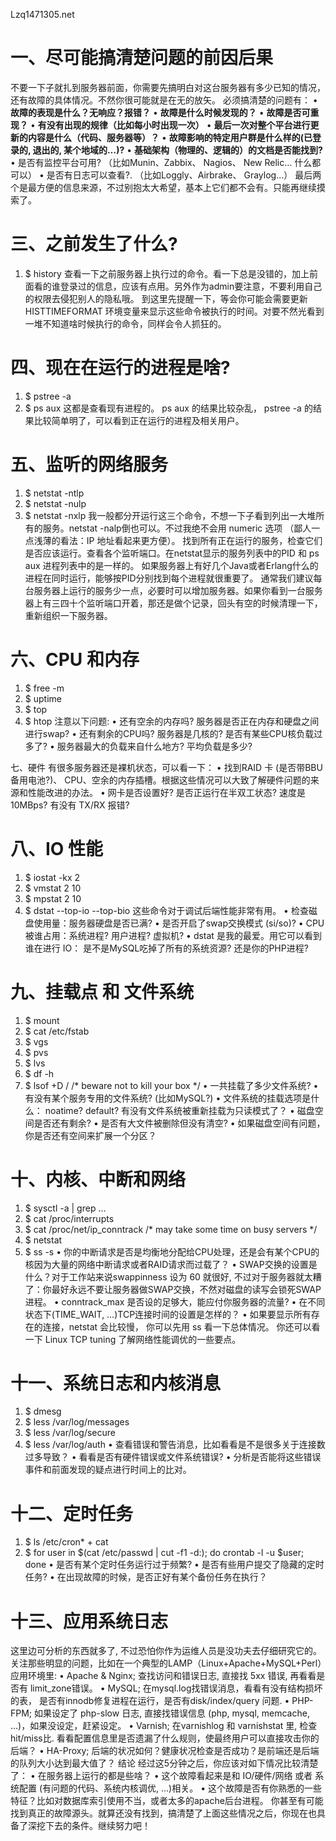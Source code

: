 Lzq1471305.net
# 一、尽可能搞清楚问题的前因后果
不要一下子就扎到服务器前面，你需要先搞明白对这台服务器有多少已知的情况，还有故障的具体情况。不然你很可能就是在无的放矢。
必须搞清楚的问题有：
•	**故障的表现是什么？无响应？报错？**
•	**故障是什么时候发现的？**
•	**故障是否可重现？**
•	**有没有出现的规律（比如每小时出现一次）**
•	**最后一次对整个平台进行更新的内容是什么（代码、服务器等）？**
•	**故障影响的特定用户群是什么样的(已登录的, 退出的, 某个地域的…)?**
•	**基础架构（物理的、逻辑的）的文档是否能找到?**
•	是否有监控平台可用? （比如Munin、Zabbix、 Nagios、 New Relic… 什么都可以）
•	是否有日志可以查看?. （比如Loggly、Airbrake、 Graylog…）
最后两个是最方便的信息来源，不过别抱太大希望，基本上它们都不会有。只能再继续摸索了。

# 三、之前发生了什么?
1.	$ history 
查看一下之前服务器上执行过的命令。看一下总是没错的，加上前面看的谁登录过的信息，应该有点用。另外作为admin要注意，不要利用自己的权限去侵犯别人的隐私哦。
到这里先提醒一下，等会你可能会需要更新 HISTTIMEFORMAT 环境变量来显示这些命令被执行的时间。对要不然光看到一堆不知道啥时候执行的命令，同样会令人抓狂的。

# 四、现在在运行的进程是啥?
1.	$ pstree -a 
2.	$ ps aux 
这都是查看现有进程的。 ps aux 的结果比较杂乱， pstree -a 的结果比较简单明了，可以看到正在运行的进程及相关用户。

# 五、监听的网络服务
1.	$ netstat -ntlp 
2.	$ netstat -nulp 
3.	$ netstat -nxlp 
我一般都分开运行这三个命令，不想一下子看到列出一大堆所有的服务。netstat -nalp倒也可以。不过我绝不会用 numeric 选项 （鄙人一点浅薄的看法：IP 地址看起来更方便）。
找到所有正在运行的服务，检查它们是否应该运行。查看各个监听端口。在netstat显示的服务列表中的PID 和 ps aux 进程列表中的是一样的。
如果服务器上有好几个Java或者Erlang什么的进程在同时运行，能够按PID分别找到每个进程就很重要了。
通常我们建议每台服务器上运行的服务少一点，必要时可以增加服务器。如果你看到一台服务器上有三四十个监听端口开着，那还是做个记录，回头有空的时候清理一下，重新组织一下服务器。

# 六、CPU 和内存
1.	$ free -m 
2.	$ uptime 
3.	$ top 
4.	$ htop 
注意以下问题:
•	还有空余的内存吗? 服务器是否正在内存和硬盘之间进行swap?
•	还有剩余的CPU吗? 服务器是几核的? 是否有某些CPU核负载过多了?
•	服务器最大的负载来自什么地方? 平均负载是多少?

七、硬件
有很多服务器还是裸机状态，可以看一下：
•	找到RAID 卡 (是否带BBU备用电池?)、 CPU、空余的内存插槽。根据这些情况可以大致了解硬件问题的来源和性能改进的办法。
•	网卡是否设置好? 是否正运行在半双工状态? 速度是10MBps? 有没有 TX/RX 报错?

# 八、IO 性能
1.	$ iostat -kx 2 
2.	$ vmstat 2 10 
3.	$ mpstat 2 10 
4.	$ dstat --top-io --top-bio 
这些命令对于调试后端性能非常有用。
•	检查磁盘使用量：服务器硬盘是否已满?
•	是否开启了swap交换模式 (si/so)?
•	CPU被谁占用：系统进程? 用户进程? 虚拟机?
•	dstat 是我的最爱。用它可以看到谁在进行 IO： 是不是MySQL吃掉了所有的系统资源? 还是你的PHP进程?

# 九、挂载点 和 文件系统
1.	$ mount 
2.	$ cat /etc/fstab 
3.	$ vgs 
4.	$ pvs 
5.	$ lvs 
6.	$ df -h 
7.	$ lsof +D / /* beware not to kill your box */ 
•	一共挂载了多少文件系统?
•	有没有某个服务专用的文件系统? (比如MySQL?)
•	文件系统的挂载选项是什么： noatime? default? 有没有文件系统被重新挂载为只读模式了？
•	磁盘空间是否还有剩余?
•	是否有大文件被删除但没有清空?
•	如果磁盘空间有问题，你是否还有空间来扩展一个分区？

# 十、内核、中断和网络
1.	$ sysctl -a | grep ... 
2.	$ cat /proc/interrupts 
3.	$ cat /proc/net/ip_conntrack /* may take some time on busy servers */ 
4.	$ netstat 
5.	$ ss -s 
•	你的中断请求是否是均衡地分配给CPU处理，还是会有某个CPU的核因为大量的网络中断请求或者RAID请求而过载了？
•	SWAP交换的设置是什么？对于工作站来说swappinness 设为 60 就很好, 不过对于服务器就太糟了：你最好永远不要让服务器做SWAP交换，不然对磁盘的读写会锁死SWAP进程。
•	conntrack_max 是否设的足够大，能应付你服务器的流量?
•	在不同状态下(TIME_WAIT, …)TCP连接时间的设置是怎样的？
•	如果要显示所有存在的连接，netstat 会比较慢， 你可以先用 ss 看一下总体情况。
你还可以看一下 Linux TCP tuning 了解网络性能调优的一些要点。

# 十一、系统日志和内核消息
1.	$ dmesg 
2.	$ less /var/log/messages 
3.	$ less /var/log/secure 
4.	$ less /var/log/auth 
•	查看错误和警告消息，比如看看是不是很多关于连接数过多导致？
•	看看是否有硬件错误或文件系统错误?
•	分析是否能将这些错误事件和前面发现的疑点进行时间上的比对。

# 十二、定时任务
1.	$ ls /etc/cron* + cat 
2.	$ for user in $(cat /etc/passwd | cut -f1 -d:); do crontab -l -u $user; done 
•	是否有某个定时任务运行过于频繁?
•	是否有些用户提交了隐藏的定时任务?
•	在出现故障的时候，是否正好有某个备份任务在执行？

# 十三、应用系统日志
这里边可分析的东西就多了, 不过恐怕你作为运维人员是没功夫去仔细研究它的。关注那些明显的问题，比如在一个典型的LAMP（Linux+Apache+MySQL+Perl）应用环境里:
•	Apache & Nginx; 查找访问和错误日志, 直接找 5xx 错误, 再看看是否有 limit_zone错误。
•	MySQL; 在mysql.log找错误消息，看看有没有结构损坏的表， 是否有innodb修复进程在运行，是否有disk/index/query 问题.
•	PHP-FPM; 如果设定了 php-slow 日志, 直接找错误信息 (php, mysql, memcache, …)，如果没设定，赶紧设定。
•	Varnish; 在varnishlog 和 varnishstat 里, 检查 hit/miss比. 看看配置信息里是否遗漏了什么规则，使最终用户可以直接攻击你的后端？
•	HA-Proxy; 后端的状况如何？健康状况检查是否成功？是前端还是后端的队列大小达到最大值了？
结论
经过这5分钟之后，你应该对如下情况比较清楚了：
•	在服务器上运行的都是些啥？
•	这个故障看起来是和 IO/硬件/网络 或者 系统配置 (有问题的代码、系统内核调优, …)相关。
•	这个故障是否有你熟悉的一些特征？比如对数据库索引使用不当，或者太多的apache后台进程。
你甚至有可能找到真正的故障源头。就算还没有找到，搞清楚了上面这些情况之后，你现在也具备了深挖下去的条件。继续努力吧！

